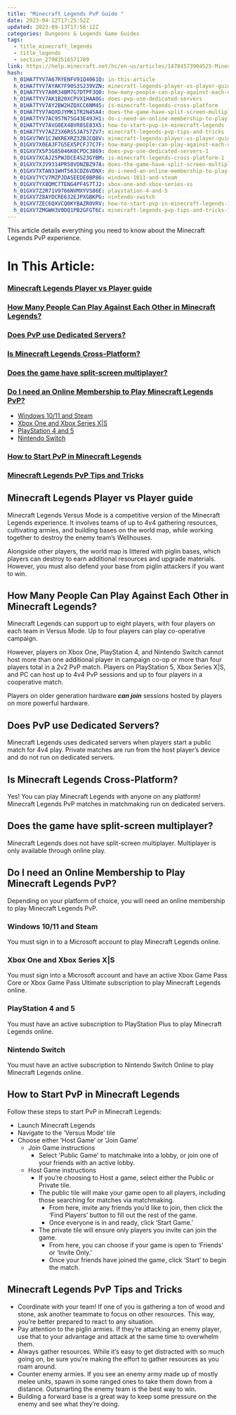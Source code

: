 ```yaml
---
title: "Minecraft Legends PvP Guide "
date: 2023-04-12T17:25:52Z
updated: 2023-09-13T17:56:12Z
categories: Dungeons & Legends Game Guides
tags:
  - title_minecraft_legends
  - title_legends
  - section_27983516571789
link: https://help.minecraft.net/hc/en-us/articles/14784573904525-Minecraft-Legends-PvP-Guide
hash:
  h_01HA7TYV7A67RYENFV91Q4061Q: in-this-article
  h_01HA7TYV7AYAK7F90S3S239VZN: minecraft-legends-player-vs-player-guide
  h_01HA7TYV7A0R34BM7G7DTPF3Q0: how-many-people-can-play-against-each-other-in-minecraft-legends
  h_01HA7TYV7AK1B20XCPVX1HAA0G: does-pvp-use-dedicated-servers
  h_01HA7TYV7AY2BW2HZQXCC6NM45: is-minecraft-legends-cross-platform
  h_01HA7TYV7AQXDJYMK1TR2N45A4: does-the-game-have-split-screen-multiplayer
  h_01HA7TYV7AC957N75G43E49JH1: do-i-need-an-online-membership-to-play-minecraft-legends-pvp
  h_01HA7TYV7AVG0EX4BVR8SE83X5: how-to-start-pvp-in-minecraft-legends
  h_01HA7TYV7AZZ3X6RSSJA757ZV7: minecraft-legends-pvp-tips-and-tricks
  h_01GXV7WV1CJWXREXRZ32BJCQ8V: minecraft-legends-player-vs-player-guide-1
  h_01GXV7X0EAJF7G5EX5PCFJ7C7F: how-many-people-can-play-against-each-other-in-minecraft-legends-1
  h_01GXV7X5P3G85046K0CPDC3869: does-pvp-use-dedicated-servers-1
  h_01GXV7XCAJ25PWJDCE4S23GYBM: is-minecraft-legends-cross-platform-1
  h_01GXV7XJV9314PR50VDNZBZ97A: does-the-game-have-split-screen-multiplayer-1
  h_01GXV7XTAN31WHT563CDZ6VDNX: do-i-need-an-online-membership-to-play-minecraft-legends-pvp-1
  h_01GXV7YCV7MZPJDASEEDE0BP86: windows-1011-and-steam
  h_01GXV7YX8QMC7TENG4PF4S7TJ2: xbox-one-and-xbox-series-xs
  h_01GXV7Z2R71V9766NVMXYVS86E: playstation-4-and-5
  h_01GXV7Z8AYDCRE632EJPXGBKPG: nintendo-switch
  h_01GXV7ZEC6QXVCQ0KYBAZR0VRV: how-to-start-pvp-in-minecraft-legends-1
  h_01GXV7ZMGWH3V0DQ1PB2GFGT6C: minecraft-legends-pvp-tips-and-tricks-1
---
```


This article details everything you need to know about the Minecraft Legends PvP experience.

# In This Article:

### [Minecraft Legends Player vs Player guide](#minecraft-legends-player-vs-player-guide-1)

### [How Many People Can Play Against Each Other in Minecraft Legends?](#how-many-people-can-play-against-each-other-in-minecraft-legends-1)

### [Does PvP use Dedicated Servers?](#does-pvp-use-dedicated-servers-1)

### [Is Minecraft Legends Cross-Platform?](#is-minecraft-legends-cross-platform-1)

### [Does the game have split-screen multiplayer?](#does-the-game-have-split-screen-multiplayer-1)

### [Do I need an Online Membership to Play Minecraft Legends PvP?](#do-i-need-an-online-membership-to-play-minecraft-legends-pvp-1)

- [Windows 10/11 and Steam](#windows-1011-and-steam)
- [Xbox One and Xbox Series X\|S](#xbox-one-and-xbox-series-xs)
- [PlayStation 4 and 5](#playstation-4-and-5)
- [Nintendo Switch](#nintendo-switch)

### [How to Start PvP in Minecraft Legends](#how-to-start-pvp-in-minecraft-legends-1)

### [Minecraft Legends PvP Tips and Tricks](#minecraft-legends-pvp-tips-and-tricks-1)

## Minecraft Legends Player vs Player guide

Minecraft Legends Versus Mode is a competitive version of the Minecraft Legends experience. It involves teams of up to 4v4 gathering resources, cultivating armies, and building bases on the world map, while working together to destroy the enemy team’s Wellhouses.

Alongside other players, the world map is littered with piglin bases, which players can destroy to earn additional resources and upgrade materials. However, you must also defend your base from piglin attackers if you want to win.

## How Many People Can Play Against Each Other in Minecraft Legends?

Minecraft Legends can support up to eight players, with four players on each team in Versus Mode. Up to four players can play co-operative campaign.

However, players on Xbox One, PlayStation 4, and Nintendo Switch cannot host more than one additional player in campaign co-op or more than four players total in a 2v2 PvP match. Players on PlayStation 5, Xbox Series X\|S, and PC can host up to 4v4 PvP sessions and up to four players in a cooperative match.

Players on older generation hardware ***can join*** sessions hosted by players on more powerful hardware.

## Does PvP use Dedicated Servers?

Minecraft Legends uses dedicated servers when players start a public match for 4v4 play. Private matches are run from the host player’s device and do not run on dedicated servers.

## Is Minecraft Legends Cross-Platform?

Yes! You can play Minecraft Legends with anyone on any platform! Minecraft Legends PvP matches in matchmaking run on dedicated servers.

## Does the game have split-screen multiplayer?

Minecraft Legends does not have split-screen multiplayer. Multiplayer is only available through online play.

## Do I need an Online Membership to Play Minecraft Legends PvP?

Depending on your platform of choice, you will need an online membership to play Minecraft Legends PvP.

### Windows 10/11 and Steam

You must sign in to a Microsoft account to play Minecraft Legends online.

### Xbox One and Xbox Series X\|S

You must sign into a Microsoft account and have an active Xbox Game Pass Core or Xbox Game Pass Ultimate subscription to play Minecraft Legends online.

### PlayStation 4 and 5

You must have an active subscription to PlayStation Plus to play Minecraft Legends online.

### Nintendo Switch

You must have an active subscription to Nintendo Switch Online to play Minecraft Legends online.

## How to Start PvP in Minecraft Legends

Follow these steps to start PvP in Minecraft Legends:

- Launch Minecraft Legends
- Navigate to the ‘Versus Mode’ tile
- Choose either ‘Host Game’ or ‘Join Game’
  - Join Game instructions
    - Select 'Public Game' to matchmake into a lobby, or join one of your friends with an active lobby.
  - Host Game instructions
    - If you’re choosing to Host a game, select either the Public or Private tile.
    - The public tile will make your game open to all players, including those searching for matches via matchmaking.
      - From here, invite any friends you’d like to join, then click the ‘Find Players’ button to fill out the rest of the game.
      - Once everyone is in and ready, click ‘Start Game.’
    - The private tile will ensure only players you invite can join the game.
      - From here, you can choose if your game is open to ‘Friends’ or ‘Invite Only.’
      - Once your friends have joined the game, click ‘Start’ to begin the match.

## Minecraft Legends PvP Tips and Tricks

- Coordinate with your team! If one of you is gathering a ton of wood and stone, ask another teammate to focus on other resources. This way, you’re better prepared to react to any situation.
- Pay attention to the piglin armies. If they’re attacking an enemy player, use that to your advantage and attack at the same time to overwhelm them.
- Always gather resources. While it’s easy to get distracted with so much going on, be sure you’re making the effort to gather resources as you roam around. 
- Counter enemy armies. If you see an enemy army made up of mostly melee units, spawn in some ranged ones to take them down from a distance. Outsmarting the enemy team is the best way to win.
- Building a forward base is a great way to keep some pressure on the enemy and see what they’re doing.
